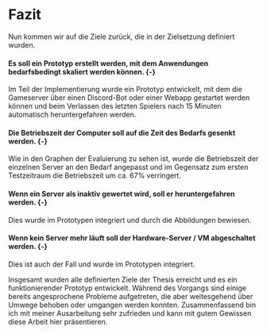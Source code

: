 # Fazit

Nun kommen wir auf die Ziele zurück, die in der Zielsetzung definiert wurden.

#### Es soll ein Prototyp erstellt werden, mit dem Anwendungen bedarfsbedingt skaliert werden können. {-}

Im Teil der Implementierung wurde ein Prototyp entwickelt, mit dem die Gameserver über einen Discord-Bot oder einer Webapp gestartet werden können und beim Verlassen des letzten Spielers nach 15 Minuten automatisch heruntergefahren werden.

#### Die Betriebszeit der Computer soll auf die Zeit des Bedarfs gesenkt werden. {-}

Wie in den Graphen der Evaluierung zu sehen ist, wurde die Betriebszeit der einzelnen Server an den Bedarf angepasst und im Gegensatz zum ersten Testzeitraum die Betriebszeit um ca. 67% verringert.

#### Wenn ein Server als inaktiv gewertet wird, soll er heruntergefahren werden. {-}

Dies wurde im Prototypen integriert und durch die Abbildungen bewiesen.

#### Wenn kein Server mehr läuft soll der Hardware-Server / VM abgeschaltet werden. {-}

Dies ist auch der Fall und wurde im Prototypen integriert.


Insgesamt wurden alle definierten Ziele der Thesis erreicht und es ein funktionierender Prototyp entwickelt. Während des Vorgangs sind einige bereits angesprochene Probleme aufgetreten, die aber weitesgehend über Umwege behoben oder umgangen werden konnten. Zusammenfassend bin ich mit meiner Ausarbeitung sehr zufrieden und kann mit gutem Gewissen diese Arbeit hier präsentieren.